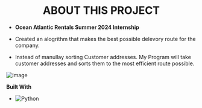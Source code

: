 <div align="center">
  <h1>ABOUT THIS PROJECT</h1>
  <p></p>
</div>

* **Ocean Atlantic Rentals Summer 2024 Internship**

* Created an alogrithm that makes the best possible delevory route for the company.
* Instead of manullay sorting Customer addresses. My Program will take customer addresses and sorts them to the most efficient route possible.

![image](https://github.com/JakeClapper/Routing-Algorithm/assets/88346685/e2c68590-47cc-45e5-b60c-8981d2ef3914)





**Built With**


* ![Python](https://img.shields.io/badge/Python-3776AB?style=for-the-badge&logo=python&logoColor=white)
